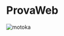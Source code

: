 # ProvaWeb

![motoka](https://user-images.githubusercontent.com/73294128/193160951-c10f9762-7cdf-40dd-b6a1-7aa554361dd5.png)
